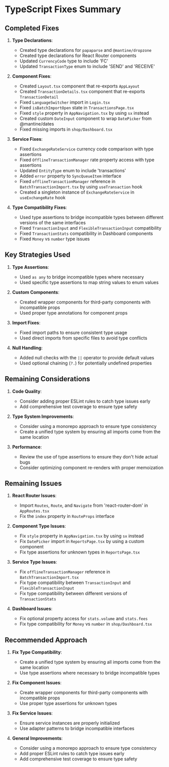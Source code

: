 # TypeScript Fixes Summary

## Completed Fixes

1. **Type Declarations**:
   - Created type declarations for `papaparse` and `@mantine/dropzone`
   - Created type declarations for React Router components
   - Updated `CurrencyCode` type to include 'FC'
   - Updated `TransactionType` enum to include 'SEND' and 'RECEIVE'

2. **Component Fixes**:
   - Created `Layout.tsx` component that re-exports `AppLayout`
   - Created `TransactionDetails.tsx` component that re-exports `TransactionDetail`
   - Fixed `LanguageSwitcher` import in `Login.tsx`
   - Fixed `isBatchImportOpen` state in `TransactionsPage.tsx`
   - Fixed `style` property in `AppNavigation.tsx` by using `sx` instead
   - Created custom `DateInput` component to wrap `DatePicker` from @mantine/dates
   - Fixed missing imports in `shop/Dashboard.tsx`

3. **Service Fixes**:
   - Fixed `ExchangeRateService` currency code comparison with type assertions
   - Fixed `OfflineTransactionManager` rate property access with type assertions
   - Updated `EntityType` enum to include 'transactions'
   - Added `error` property to `SyncQueueItem` interface
   - Fixed `offlineTransactionManager` reference in `BatchTransactionImport.tsx` by using `useTransaction` hook
   - Created a singleton instance of `ExchangeRateService` in `useExchangeRate` hook

4. **Type Compatibility Fixes**:
   - Used type assertions to bridge incompatible types between different versions of the same interfaces
   - Fixed `TransactionInput` and `FlexibleTransactionInput` compatibility
   - Fixed `TransactionStats` compatibility in Dashboard components
   - Fixed `Money` vs `number` type issues

## Key Strategies Used

1. **Type Assertions**:
   - Used `as any` to bridge incompatible types where necessary
   - Used specific type assertions to map string values to enum values

2. **Custom Components**:
   - Created wrapper components for third-party components with incompatible props
   - Used proper type annotations for component props

3. **Import Fixes**:
   - Fixed import paths to ensure consistent type usage
   - Used direct imports from specific files to avoid type conflicts

4. **Null Handling**:
   - Added null checks with the `||` operator to provide default values
   - Used optional chaining (`?.`) for potentially undefined properties

## Remaining Considerations

1. **Code Quality**:
   - Consider adding proper ESLint rules to catch type issues early
   - Add comprehensive test coverage to ensure type safety

2. **Type System Improvements**:
   - Consider using a monorepo approach to ensure type consistency
   - Create a unified type system by ensuring all imports come from the same location

3. **Performance**:
   - Review the use of type assertions to ensure they don't hide actual bugs
   - Consider optimizing component re-renders with proper memoization

## Remaining Issues

1. **React Router Issues**:
   - Import `Routes`, `Route`, and `Navigate` from 'react-router-dom' in `AppRoutes.tsx`
   - Fix the `index` property in `RouteProps` interface

2. **Component Type Issues**:
   - Fix `style` property in `AppNavigation.tsx` by using `sx` instead
   - Fix `DatePicker` import in `ReportsPage.tsx` by using a custom component
   - Fix type assertions for unknown types in `ReportsPage.tsx`

3. **Service Type Issues**:
   - Fix `offlineTransactionManager` reference in `BatchTransactionImport.tsx`
   - Fix type compatibility between `TransactionInput` and `FlexibleTransactionInput`
   - Fix type compatibility between different versions of `TransactionStats`

4. **Dashboard Issues**:
   - Fix optional property access for `stats.volume` and `stats.fees`
   - Fix type compatibility for `Money` vs `number` in `shop/Dashboard.tsx`

## Recommended Approach

1. **Fix Type Compatibility**:
   - Create a unified type system by ensuring all imports come from the same location
   - Use type assertions where necessary to bridge incompatible types

2. **Fix Component Issues**:
   - Create wrapper components for third-party components with incompatible props
   - Use proper type assertions for unknown types

3. **Fix Service Issues**:
   - Ensure service instances are properly initialized
   - Use adapter patterns to bridge incompatible interfaces

4. **General Improvements**:
   - Consider using a monorepo approach to ensure type consistency
   - Add proper ESLint rules to catch type issues early
   - Add comprehensive test coverage to ensure type safety 
